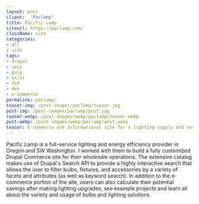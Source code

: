 ```yaml
---
layout: post
client:  "Paclamp"
title: Pacific Lamp
siteurl: https://paclamp.com/
className: site
categories:
- all
- site
tags:
- drupal
- sass
- gulp
- ux/ui
- fed
- dev
- e-commerce
permalink: paclamp/
teaser-img: /post-images/paclamp/teaser.jpg
post-img: /post-images/paclamp/post.jpg
teaser-webp: /post-images/webp/paclamp/teaser.webp
post-webp: /post-images/webp/paclamp/post.webp
teaser: E-commerce and informational site for a lighting supply and services company.
---
```

Pacific Lamp is a full-service lighting and energy efficiency provider in Oregon and SW Washington. I worked with them to build a fully customized Drupal Commerce site for their wholesale operations. The extensive catalog makes use of Drupal's Search API to provide a highly interactive search that allows the user to filter bulbs, fixtures, and accessories by a variety of facets and attributes (as well as keyword search). In addition to the e-commerce portion of the site, users can also calculate their potential savings after making lighting upgrades, see example projects and learn all about the variety and usage of bulbs and lighting solutions.